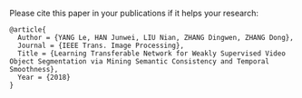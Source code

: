 
Please cite this paper in your publications if it helps your research:

    @article{
      Author = {YANG Le, HAN Junwei, LIU Nian, ZHANG Dingwen, ZHANG Dong},
      Journal = {IEEE Trans. Image Processing},
      Title = {Learning Transferable Network for Weakly Supervised Video Object Segmentation via Mining Semantic Consistency and Temporal Smoothness},
      Year = {2018}
    }
